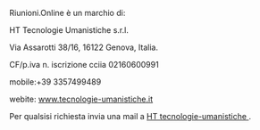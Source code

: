 Riunioni.Online è un marchio di:

HT Tecnologie Umanistiche s.r.l.

Via Assarotti 38/16, 16122 Genova, Italia.

CF/p.iva n. iscrizione cciia 02160600991

mobile:+39 3357499489

webite: <a href="http://www.tecnologie-umanistiche.it/"  rel="nofollow">www.tecnologie-umanistiche.it</a>

Per qualsisi richiesta invia una mail a <a href="mailto:info@tecnologie-umanistiche.it" rel="nofollow"> HT tecnologie-umanistiche </a>.
